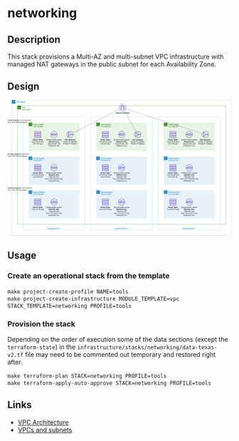 # networking

## Description

This stack provisions a Multi-AZ and multi-subnet VPC infrastructure with managed NAT gateways in the public subnet for each Availability Zone.

## Design

![This VPC Architecture](diagram.png)

## Usage

### Create an operational stack from the template

    make project-create-profile NAME=tools
    make project-create-infrastructure MODULE_TEMPLATE=vpc STACK_TEMPLATE=networking PROFILE=tools

### Provision the stack

Depending on the order of execution some of the data sections (except the `terraform-state`) in the `infrastructure/stacks/networking/data-texas-v2.tf` file may need to be commented out temporary and restored right after.

    make terraform-plan STACK=networking PROFILE=tools
    make terraform-apply-auto-approve STACK=networking PROFILE=tools

## Links

- [VPC Architecture](https://docs.aws.amazon.com/quickstart/latest/vpc/architecture.html)
- [VPCs and subnets](https://docs.aws.amazon.com/vpc/latest/userguide/VPC_Subnets.html)
